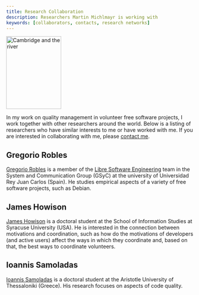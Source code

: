```yaml
---
title: Research Collaboration
description: Researchers Martin Michlmayr is working with
keywords: [collaborators, contacts, research networks]
---
```


<div class="right">
<img src = "../../images/r_cam_punting.jpg" class="border" alt="Cambridge and the river" width="148" height="196" />
</div>

In my work on quality management in volunteer free software projects, I
work together with other researchers around the world.  Below is a listing
of researchers who have similar interests to me or have worked with me.  If
you are interested in collaborating with me, please <a href =
"../../contact/">contact me</a>.

<h2>Gregorio Robles</h2>

<a href = "http://gsyc.urjc.es/~grex/">Gregorio Robles</a> is
a member of the <a href = "http://libresoft.es/">Libre Software
Engineering</a> team in the System and Communication Group (GSyC) at the
university of Universidad Rey Juan Carlos (Spain).  He studies empirical
aspects of a variety of free software projects, such as Debian.

<h2>James Howison</h2>

<a href = "http://james.howison.name/">James Howison</a> is a doctoral
student at the School of Information Studies at Syracuse University (USA).
He is interested in the connection between motivations and coordination,
such as how do the motivations of developers (and active users) affect the
ways in which they coordinate and, based on that, the best ways to
coordinate volunteers.

<h2>Ioannis Samoladas</h2>

<a href = "http://www.samoladas.com/">Ioannis Samoladas</a> is a doctoral
student at the Aristotle University of Thessaloniki (Greece).  His research
focuses on aspects of code quality.

